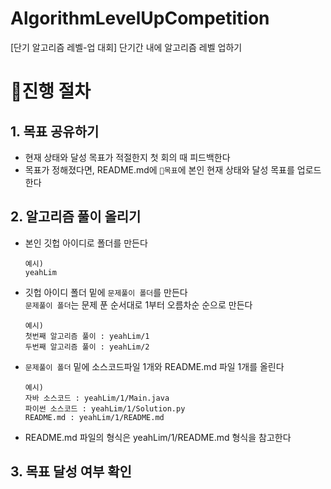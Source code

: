 # AlgorithmLevelUpCompetition
[단기 알고리즘 레벨-업 대회] 단기간 내에 알고리즘 레벨 업하기

# 📌진행 절차
## 1. 목표 공유하기
- 현재 상태와 달성 목표가 적절한지 첫 회의 때 피드백한다
- 목표가 정해졌다면, README.md에 `📌목표`에 본인 현재 상태와 달성 목표를 업로드한다

## 2. 알고리즘 풀이 올리기
- 본인 깃헙 아이디로 폴더를 만든다
  ```
  예시)
  yeahLim
  ```
- 깃헙 아이디 폴더 밑에 `문제풀이 폴더`를 만든다 <br>
  `문제풀이 폴더`는 문제 푼 순서대로 1부터 오름차순 순으로 만든다
  ```
  예시)
  첫번째 알고리즘 풀이 : yeahLim/1
  두번째 알고리즘 풀이 : yeahLim/2
  ```
- `문제풀이 폴더` 밑에 소스코드파일 1개와 README.md 파일 1개를 올린다
  ```
  예시)
  자바 소스코드 : yeahLim/1/Main.java
  파이썬 소스코드 : yeahLim/1/Solution.py
  README.md : yeahLim/1/README.md
  ```
- README.md 파일의 형식은 yeahLim/1/README.md 형식을 참고한다

## 3. 목표 달성 여부 확인
